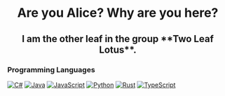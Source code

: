 <p>
<h1 align="center"> Are you Alice? Why are you here?</h1>

<h2 align="center"> I am the other leaf in the group **Two Leaf Lotus**.</h2>


</p>
  <h3>Programming Languages</h3>
  <p>
      <a href="https://github.com/Smallsan?tab=repositories&q=&type=&language=c%23&sort="><img alt="C#" src="https://custom-icon-badges.demolab.com/badge/C%23-68217A.svg?logo=cs2&logoColor=white"></a>
      <a href="https://github.com/Smallsan?tab=repositories&q=&type=&language=java&sort="><img alt="Java" src="https://custom-icon-badges.demolab.com/badge/Java-007396.svg?logo=java&logoColor=white"></a>
      <a href="https://github.com/Smallsan?tab=repositories&q=&type=&language=javascript&sort="><img alt="JavaScript" src="https://img.shields.io/badge/JavaScript-F7DF1E.svg?logo=javascript&logoColor=black"></a>
      <a href="https://github.com/Smallsan?tab=repositories&q=&type=&language=python&sort="><img alt="Python" src="https://img.shields.io/badge/Python-14354C.svg?logo=python&logoColor=white"></a>
      <a href="https://github.com/Smallsan?tab=repositories&q=&type=&language=rust&sort="><img alt="Rust" src="https://custom-icon-badges.demolab.com/badge/Rust-886455.svg?logo=rustttt&logoColor=white"></a>
      <a href="https://github.com/Smallsan"><img alt="TypeScript" src="https://img.shields.io/badge/TypeScript-007ACC.svg?logo=typescript&logoColor=white"></a>
  </p>

  

  
